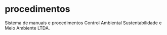 # procedimentos
Sistema de manuais e procedimentos Control Ambiental Sustentabilidade e Meio Ambiente LTDA.

